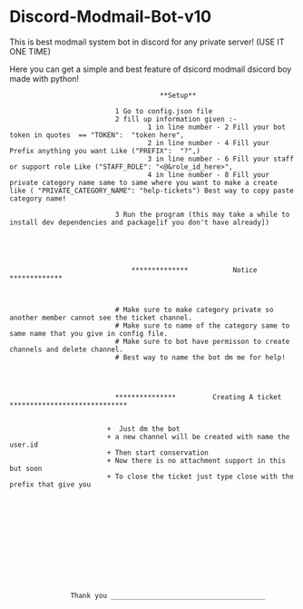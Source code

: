 # Discord-Modmail-Bot-v10
This is best modmail system bot in discord for any private server! (USE IT ONE TIME)



Here you can get a simple and best feature of dsicord modmail dsicord boy made with python!


                                         **Setup**
                                         
                              1 Go to config.json file
                              2 fill up information given :- 
                                      1 in line number - 2 Fill your bot token in quotes  == "TOKEN":  "token here",
                                      2 in line number - 4 Fill your Prefix anything you want Like ("PREFIX":  "?",) 
                                      3 in line number - 6 Fill your staff or support role Like ("STAFF_ROLE": "<@&role_id_here>",
                                      4 in line number - 8 Fill your private category name same to same where you want to make a create like ( "PRIVATE_CATEGORY_NAME": "help-tickets") Best way to copy paste category name!
                                      
                              3 Run the program (this may take a while to install dev dependencies and package[if you don't have already])
                                      
                                      
                         
               
               
                                  **************           Notice           *************
                              
                              
                              
                              # Make sure to make category private so another member cannot see the ticket channel.
                              # Make sure to name of the category same to same name that you give in config file.
                              # Make sure to bot have permisson to create channels and delete channel.
                              # Best way to name the bot dm me for help!
                              
                              
                              
                              
                              ***************         Creating A ticket     *****************************
                              
                              
                            +  Just dm the bot
                            + a new channel will be created with name the user.id
                            + Then start conservation
                            + Now there is no attachment support in this but soon
                            + To close the ticket just type close with the prefix that give you
                            
                            
                            
                            
                            
                            
                            
                            
                            
                            
                            
                            
                            
                   Thank you ______________________________________
